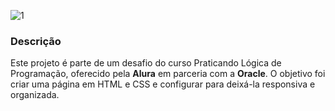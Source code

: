 ![1](https://github.com/user-attachments/assets/fc7272b7-1934-401f-9689-f6e22ef20048)
### Descrição
Este projeto é parte de um desafio do curso Praticando Lógica de Programação, oferecido pela **Alura** em parceria com a **Oracle**. O objetivo foi criar uma página em HTML e CSS e configurar para deixá-la responsiva e organizada.
